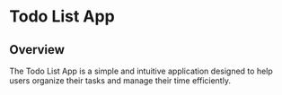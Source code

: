 # Todo List App

## Overview

The Todo List App is a simple and intuitive application designed to help users organize their tasks and manage their time efficiently.
